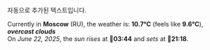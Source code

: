 
자동으로 추가된 텍스트입니다.

<!--START_SECTION:weather:moscow-->
Currently in **Moscow** (RU), the weather is: **10.7°C** (feels like **9.6°C**), ***overcast clouds***<br/>
On *June 22, 2025*, the *sun rises* at 🌅**03:44** and *sets* at 🌇**21:18**.
<!--END_SECTION:weather-->
